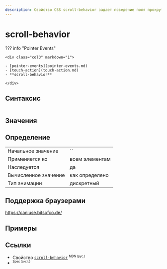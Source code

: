 ```yaml
---
description: Свойство CSS scroll-behavior задает поведение поля прокрутки, когда прокрутка активируется API-интерфейсами навигации или прокрутки CSSOM.
---
```

<!-- TODO: -->
# scroll-behavior

??? info "Pointer Events"

    <div class="col3" markdown="1">

    - [pointer-events](pointer-events.md)
    - [touch-action](touch-action.md)
    - **scroll-behavior**

    </div>

## Синтаксис

```css

```

## Значения

## Определение

|                      |                |
| -------------------- | -------------- |
| Начальное значение   | ``             |
| Применяется ко       | всем элементам |
| Наследуется          | да             |
| Вычисленное значение | как определено |
| Тип анимации         | дискретный     |

## Поддержка браузерами

https://caniuse.bitsofco.de/

## Примеры

## Ссылки

- Свойство [`scroll-behavior`](https://developer.mozilla.org/ru/docs/Web/CSS/scroll-behavior) <sup><small>MDN (рус.)</small></sup>
- []() <sup><small>Spec (англ.)</small></sup>
